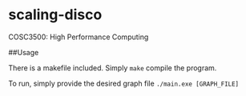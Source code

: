 # scaling-disco
COSC3500: High Performance Computing 

##Usage 

There is a makefile included. Simply `make` compile the program. 

To run, simply provide the desired graph file `./main.exe [GRAPH_FILE]`
